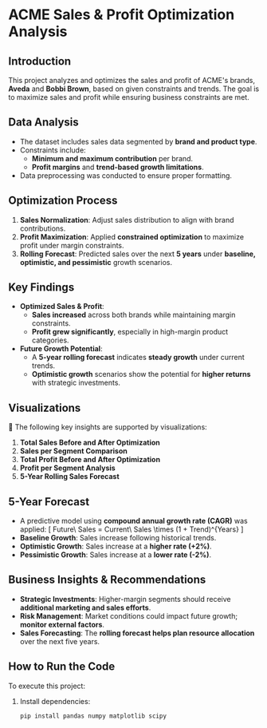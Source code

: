 # ACME Sales & Profit Optimization Analysis

## **Introduction**
This project analyzes and optimizes the sales and profit of ACME's brands, **Aveda** and **Bobbi Brown**, based on given constraints and trends. The goal is to maximize sales and profit while ensuring business constraints are met.

## **Data Analysis**
- The dataset includes sales data segmented by **brand and product type**.
- Constraints include:
  - **Minimum and maximum contribution** per brand.
  - **Profit margins** and **trend-based growth limitations**.
- Data preprocessing was conducted to ensure proper formatting.

## **Optimization Process**
1. **Sales Normalization**: Adjust sales distribution to align with brand contributions.
2. **Profit Maximization**: Applied **constrained optimization** to maximize profit under margin constraints.
3. **Rolling Forecast**: Predicted sales over the next **5 years** under **baseline, optimistic, and pessimistic** growth scenarios.

## **Key Findings**
- **Optimized Sales & Profit**:
  - **Sales increased** across both brands while maintaining margin constraints.
  - **Profit grew significantly**, especially in high-margin product categories.
- **Future Growth Potential**:
  - A **5-year rolling forecast** indicates **steady growth** under current trends.
  - **Optimistic growth** scenarios show the potential for **higher returns** with strategic investments.

## **Visualizations**
📌 The following key insights are supported by visualizations:
1. **Total Sales Before and After Optimization**
2. **Sales per Segment Comparison**
3. **Total Profit Before and After Optimization**
4. **Profit per Segment Analysis**
5. **5-Year Rolling Sales Forecast**

## **5-Year Forecast**
- A predictive model using **compound annual growth rate (CAGR)** was applied:
  \[
  Future\ Sales = Current\ Sales \times (1 + Trend)^{Years}
  \]
- **Baseline Growth**: Sales increase following historical trends.
- **Optimistic Growth**: Sales increase at a **higher rate (+2%)**.
- **Pessimistic Growth**: Sales increase at a **lower rate (-2%)**.

## **Business Insights & Recommendations**
- **Strategic Investments**: Higher-margin segments should receive **additional marketing and sales efforts**.
- **Risk Management**: Market conditions could impact future growth; **monitor external factors**.
- **Sales Forecasting**: The **rolling forecast helps plan resource allocation** over the next five years.

## **How to Run the Code**
To execute this project:
1. Install dependencies:
   ```bash
   pip install pandas numpy matplotlib scipy
